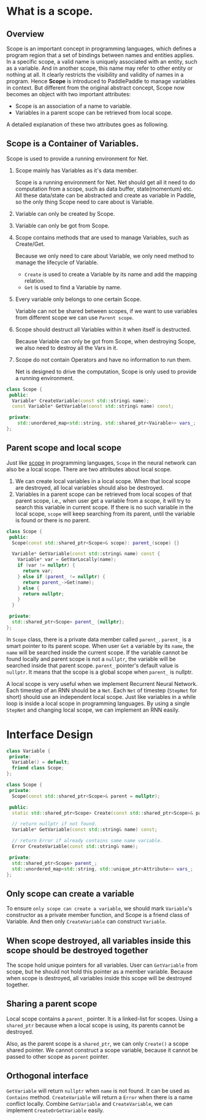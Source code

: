 # What is a scope.

## Overview

Scope is an important concept in programming languages, which defines a program region that a set of bindings between names and entities applies. In a specific scope, a valid name is uniquely associated with an entity, such as a variable. And in another scope, this name may refer to other entity or nothing at all. It clearly restricts the visibility and validity of names in a program. Hence **Scope** is introduced to PaddlePaddle to manage variables in context. But different from the original abstract concept, Scope now becomes an object with two important attributes:

- Scope is an association of a name to variable.
- Variables in a parent scope can be retrieved from local scope.

A detailed explanation of these two attributes goes as following.


## Scope is a Container of Variables.

Scope is used to provide a running environment for Net.

1. Scope mainly has Variables as it's data member.

    Scope is a running environment for Net. Net should get all it need to do computation from a scope, such as data buffer, state(momentum) etc.
    All these data/state can be abstracted and create as variable in Paddle, so the only thing Scope need to care about is Variable.
1. Variable can only be created by Scope.
1. Variable can only be got from Scope.
1. Scope contains methods that are used to manage Variables, such as Create/Get.

    Because we only need to care about Variable, we only need method to manage the lifecycle of Variable.
    - `Create` is used to create a Variable by its name and add the mapping relation.
    - `Get` is used to find a Variable by name.

1. Every variable only belongs to one certain Scope.

    Variable can not be shared between scopes, if we want to use variables from different scope we can use `Parent scope`.

1. Scope should destruct all Variables within it when itself is destructed.

    Because Variable can only be got from Scope, when destroying Scope, we also need to destroy all the Vars in it.

1. Scope do not contain Operators and have no information to run them.

    Net is designed to drive the computation, Scope is only used to provide a running environment.

```cpp
class Scope {
 public:
  Variable* CreateVariable(const std::string& name);
  const Variable* GetVariable(const std::string& name) const;

 private:
    std::unordered_map<std::string, std::shared_ptr<Vairable>> vars_;
};
```


## Parent scope and local scope

Just like [scope](https://en.wikipedia.org/wiki/Scope_(computer_science)) in programming languages, `Scope` in the neural network can also be a local scope. There are two attributes about local scope.

1.  We can create local variables in a local scope. When that local scope are destroyed, all local variables should also be destroyed.
2.  Variables in a parent scope can be retrieved from local scopes of that parent scope, i.e., when user get a variable from a scope, it will try to search this variable in current scope. If there is no such variable in the local scope, `scope` will keep searching from its parent, until the variable is found or there is no parent.

```cpp
class Scope {
 public:
  Scope(const std::shared_ptr<Scope>& scope): parent_(scope) {}

  Variable* GetVariable(const std::string& name) const {
    Variable* var = GetVarLocally(name);
    if (var != nullptr) {
      return var;
    } else if (parent_ != nullptr) {
      return parent_->Get(name);
    } else {
      return nullptr;
    }
  }

 private:
  std::shared_ptr<Scope> parent_ {nullptr};
};
```

In `Scope` class, there is a private data member called `parent_`. `parent_` is a smart pointer to its parent scope. When user `Get` a variable by its `name`, the `name` will be searched inside the current scope. If the variable cannot be found locally and parent scope is not a `nullptr`, the variable will be searched inside that parent scope. `parent_` pointer's default value is `nullptr`. It means that the scope is a global scope when `parent_` is nullptr.

A local scope is very useful when we implement Recurrent Neural Network. Each timestep of an RNN should be a `Net`. Each `Net` of timestep (`StepNet` for short) should use an independent local scope. Just like variables in a while loop is inside a local scope in programming languages. By using a single `StepNet` and changing local scope, we can implement an RNN easily.

# Interface Design

```cpp
class Variable {
 private:
  Variable() = default;
  friend class Scope;
};

class Scope {
 private:
  Scope(const std::shared_ptr<Scope>& parent = nullptr);

 public:
  static std::shared_ptr<Scope> Create(const std::shared_ptr<Scope>& parent = nullptr);

  // return nullptr if not found.
  Variable* GetVariable(const std::string& name) const;

  // return Error if already contains same name variable.
  Error CreateVariable(const std::string& name);

 private:
  std::shared_ptr<Scope> parent_;
  std::unordered_map<std::string, std::unique_ptr<Attribute>> vars_;
};
```
## Only scope can create a variable

To ensure `only scope can create a variable`, we should mark `Variable`'s constructor as a private member function, and Scope is a friend class of Variable. And then only `CreateVariable` can construct `Variable`.

## When scope destroyed, all variables inside this scope should be destroyed together

The scope hold unique pointers for all variables. User can `GetVariable` from scope, but he should not hold this pointer as a member variable. Because when scope is destroyed, all variables inside this scope will be destroyed together.

## Sharing a parent scope

Local scope contains a `parent_` pointer. It is a linked-list for scopes. Using a `shared_ptr` because when a local scope is using, its parents cannot be destroyed.

Also, as the parent scope is a `shared_ptr`, we can only `Create()` a scope shared pointer. We cannot construct a scope variable, because it cannot be passed to other scope as `parent` pointer.

## Orthogonal interface

`GetVariable` will return `nullptr` when `name` is not found. It can be used as `Contains` method. `CreateVariable` will return a `Error` when there is a name conflict locally. Combine `GetVariable` and `CreateVariable`, we can implement `CreateOrGetVariable` easily.
